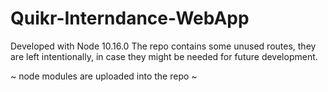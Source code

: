 # Quikr-Interndance-WebApp

Developed with Node 10.16.0
The repo contains some unused routes, they are left intentionally, in case they might be needed for future development.

~ node modules are uploaded into the repo ~
